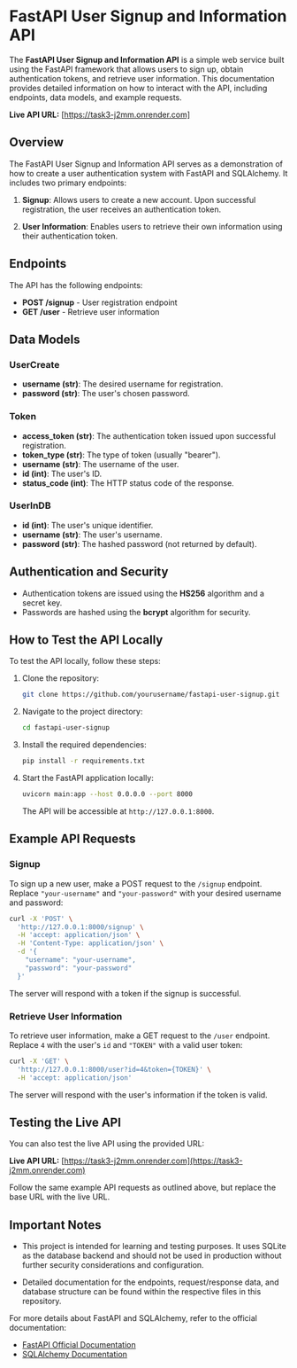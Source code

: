 

# FastAPI User Signup and Information API

The **FastAPI User Signup and Information API** is a simple web service built using the FastAPI framework that allows users to sign up, obtain authentication tokens, and retrieve user information. This documentation provides detailed information on how to interact with the API, including endpoints, data models, and example requests.

**Live API URL:** [https://task3-j2mm.onrender.com]

## Overview

The FastAPI User Signup and Information API serves as a demonstration of how to create a user authentication system with FastAPI and SQLAlchemy. It includes two primary endpoints:

1. **Signup**: Allows users to create a new account. Upon successful registration, the user receives an authentication token.

2. **User Information**: Enables users to retrieve their own information using their authentication token.

## Endpoints

The API has the following endpoints:

- **POST /signup** - User registration endpoint
- **GET /user** - Retrieve user information

## Data Models

### UserCreate

- **username (str)**: The desired username for registration.
- **password (str)**: The user's chosen password.

### Token

- **access_token (str)**: The authentication token issued upon successful registration.
- **token_type (str)**: The type of token (usually "bearer").
- **username (str)**: The username of the user.
- **id (int)**: The user's ID.
- **status_code (int)**: The HTTP status code of the response.

### UserInDB

- **id (int)**: The user's unique identifier.
- **username (str)**: The user's username.
- **password (str)**: The hashed password (not returned by default).

## Authentication and Security

- Authentication tokens are issued using the **HS256** algorithm and a secret key.
- Passwords are hashed using the **bcrypt** algorithm for security.

## How to Test the API Locally

To test the API locally, follow these steps:

1. Clone the repository:

   ```bash
   git clone https://github.com/yourusername/fastapi-user-signup.git
   ```

2. Navigate to the project directory:

   ```bash
   cd fastapi-user-signup
   ```

3. Install the required dependencies:

   ```bash
   pip install -r requirements.txt
   ```

4. Start the FastAPI application locally:

   ```bash
   uvicorn main:app --host 0.0.0.0 --port 8000
   ```

   The API will be accessible at `http://127.0.0.1:8000`.

## Example API Requests

### Signup

To sign up a new user, make a POST request to the `/signup` endpoint. Replace `"your-username"` and `"your-password"` with your desired username and password:

```bash
curl -X 'POST' \
  'http://127.0.0.1:8000/signup' \
  -H 'accept: application/json' \
  -H 'Content-Type: application/json' \
  -d '{
    "username": "your-username",
    "password": "your-password"
  }'
```

The server will respond with a token if the signup is successful.

### Retrieve User Information

To retrieve user information, make a GET request to the `/user` endpoint. Replace `4` with the user's `id` and `"TOKEN"` with a valid user token:

```bash
curl -X 'GET' \
  'http://127.0.0.1:8000/user?id=4&token={TOKEN}' \
  -H 'accept: application/json'
```

The server will respond with the user's information if the token is valid.

## Testing the Live API

You can also test the live API using the provided URL:

**Live API URL:** [https://task3-j2mm.onrender.com](https://task3-j2mm.onrender.com)

Follow the same example API requests as outlined above, but replace the base URL with the live URL.

## Important Notes

- This project is intended for learning and testing purposes. It uses SQLite as the database backend and should not be used in production without further security considerations and configuration.

- Detailed documentation for the endpoints, request/response data, and database structure can be found within the respective files in this repository.

For more details about FastAPI and SQLAlchemy, refer to the official documentation:

- [FastAPI Official Documentation](https://fastapi.tiangolo.com/)
- [SQLAlchemy Documentation](https://docs.sqlalchemy.org/en/20/)


